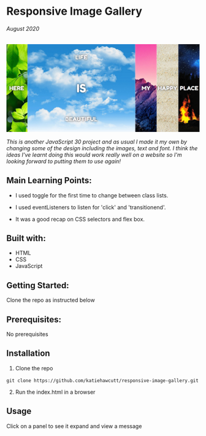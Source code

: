 # Responsive Image Gallery

###### August 2020

![JS Image Galery](./Images/js30-image-gallery.PNG)

_This is another JavaScript 30 project and as usual I made it my own by changing some of the design including the images, text and font. I think the ideas I've learnt doing this would work really well on a website so I'm looking forward to putting them to use again!_

## Main Learning Points:

- I used toggle for the first time to change between class lists.

- I used eventListeners to listen for 'click' and 'transitionend'.

- It was a good recap on CSS selectors and flex box.

## Built with:

- HTML
- CSS
- JavaScript

## Getting Started:

Clone the repo as instructed below

## Prerequisites:

No prerequisites

## Installation

1.  Clone the repo

`git clone https://github.com/katiehawcutt/responsive-image-gallery.git`

2. Run the index.html in a browser

## Usage

Click on a panel to see it expand and view a message
